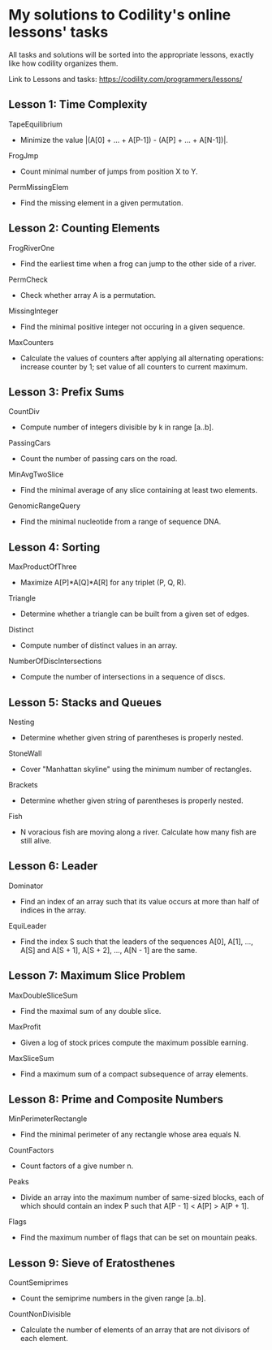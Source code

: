 My solutions to Codility's online lessons' tasks
==============================================

All tasks and solutions will be sorted into the appropriate lessons, exactly like how codility organizes them. 

Link to Lessons and tasks: https://codility.com/programmers/lessons/


Lesson 1: Time Complexity
------------------------
TapeEquilibrium
* Minimize the value |(A[0] + ... + A[P-1]) - (A[P] + ... + A[N-1])|.

FrogJmp
* Count minimal number of jumps from position X to Y.

PermMissingElem
* Find the missing element in a given permutation. 


Lesson 2: Counting Elements
---------------------------
FrogRiverOne
* Find the earliest time when a frog can jump to the other side of a river.

PermCheck
* Check whether array A is a permutation.

MissingInteger
* Find the minimal positive integer not occuring in a given sequence.

MaxCounters
* Calculate the values of counters after applying all alternating operations: increase counter by 1; set value of all counters to current maximum.


Lesson 3: Prefix Sums
--------------------
CountDiv
* Compute number of integers divisible by k in range [a..b].

PassingCars
* Count the number of passing cars on the road.

MinAvgTwoSlice
* Find the minimal average of any slice containing at least two elements.

GenomicRangeQuery
* Find the minimal nucleotide from a range of sequence DNA.


Lesson 4: Sorting
-----------------
MaxProductOfThree
* Maximize A[P]\*A[Q]\*A[R] for any triplet (P, Q, R).

Triangle
* Determine whether a triangle can be built from a given set of edges.

Distinct
* Compute number of distinct values in an array.

NumberOfDiscIntersections
* Compute the number of intersections in a sequence of discs.


Lesson 5: Stacks and Queues
---------------------------
Nesting
* Determine whether given string of parentheses is properly nested.

StoneWall
* Cover "Manhattan skyline" using the minimum number of rectangles.

Brackets
* Determine whether given string of parentheses is properly nested.

Fish
* N voracious fish are moving along a river. Calculate how many fish are still alive.


Lesson 6: Leader
----------------
Dominator
* Find an index of an array such that its value occurs at more than half of indices in the array. 

EquiLeader
* Find the index S such that the leaders of the sequences A[0], A[1], ..., A[S] and A[S + 1], A[S + 2], ..., A[N - 1] are the same.


Lesson 7: Maximum Slice Problem
-------------------------------
MaxDoubleSliceSum
* Find the maximal sum of any double slice.

MaxProfit
* Given a log of stock prices compute the maximum possible earning.

MaxSliceSum
* Find a maximum sum of a compact subsequence of array elements.


Lesson 8: Prime and Composite Numbers
-------------------------------------
MinPerimeterRectangle
* Find the minimal perimeter of any rectangle whose area equals N.

CountFactors
* Count factors of a give number n.

Peaks
* Divide an array into the maximum number of same-sized blocks, each of which should contain an index P such that A[P - 1] < A[P] > A[P + 1].

Flags
* Find the maximum number of flags that can be set on mountain peaks.


Lesson 9: Sieve of Eratosthenes
-------------------------------
CountSemiprimes
* Count the semiprime numbers in the given range [a..b].

CountNonDivisible
* Calculate the number of elements of an array that are not divisors of each element.





